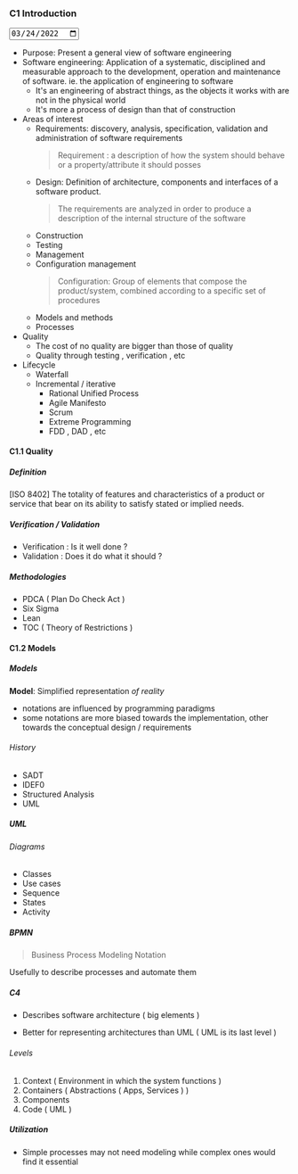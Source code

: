 ### C1 Introduction

<input type="date" value="2022-03-24" />

- Purpose: Present a general view of software engineering
- Software engineering: Application of a systematic, disciplined and measurable approach to the development, operation and maintenance of software. ie. the application of engineering to software
  - It's an engineering of abstract things, as the objects it works with are not in the physical world
  - It's more a process of design than that of construction
- Areas of interest
  - Requirements: discovery, analysis, specification, validation and administration of software requirements
    > Requirement : a description of how the system should behave or a property/attribute it should posses
  - Design: Definition of architecture, components and interfaces of a software product.
    > The requirements are analyzed in order to produce a description of the internal structure of the software
  - Construction
  - Testing
  - Management
  - Configuration management
    > Configuration: Group of elements that compose the product/system, combined according to a specific set of procedures
  - Models and methods
  - Processes
- Quality
  - The cost of no quality are bigger than those of quality
  - Quality through testing , verification , etc
- Lifecycle
  - Waterfall
  - Incremental / iterative
    - Rational Unified Process
    - Agile Manifesto
    - Scrum
    - Extreme Programming
    - FDD , DAD , etc

#### C1.1 Quality

##### Definition

[ISO 8402] The totality of features and characteristics of a product or service that bear on its ability to satisfy stated or implied needs.

##### Verification / Validation

- Verification : Is it well done ?
- Validation : Does it do what it should ?

##### Methodologies

- PDCA ( Plan Do Check Act )
- Six Sigma
- Lean
- TOC ( Theory of Restrictions )

#### C1.2 Models

##### Models

**Model**: Simplified representation _of reality_

- notations are influenced by programming paradigms
- some notations are more biased towards the implementation, other towards the conceptual design / requirements

###### History

- SADT
- IDEF0
- Structured Analysis
- UML

##### UML

###### Diagrams

- Classes
- Use cases
- Sequence
- States
- Activity

##### BPMN

> Business Process Modeling Notation

Usefully to describe processes and automate them

##### C4

- Describes software architecture ( big elements )

- Better for representing architectures than UML ( UML is its last level )

###### Levels

1. Context ( Environment in which the system functions )
2. Containers ( Abstractions ( Apps, Services ) )
3. Components
4. Code ( UML )

##### Utilization

- Simple processes may not need modeling while complex ones would find it essential
